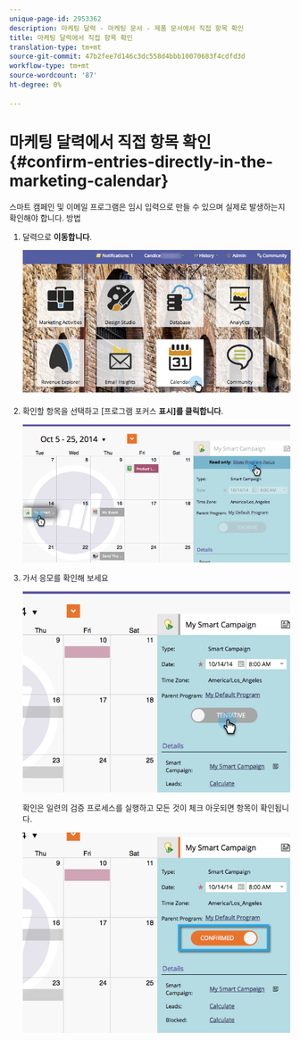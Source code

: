 ```yaml
---
unique-page-id: 2953362
description: 마케팅 달력 - 마케팅 문서 - 제품 문서에서 직접 항목 확인
title: 마케팅 달력에서 직접 항목 확인
translation-type: tm+mt
source-git-commit: 47b2fee7d146c3dc558d4bbb10070683f4cdfd3d
workflow-type: tm+mt
source-wordcount: '87'
ht-degree: 0%

---
```



# 마케팅 달력에서 직접 항목 확인 {#confirm-entries-directly-in-the-marketing-calendar}

스마트 캠페인 및 이메일 프로그램은 임시 입력으로 만들 수 있으며 실제로 발생하는지 확인해야 합니다. 방법

1. 달력으로 **이동합니다**.

   ![](assets/2017-05-10-15-30-47-5.png)

1. 확인할 항목을 선택하고 [프로그램 포커스 **표시]를 클릭합니다**.

   ![](assets/image2014-10-20-13-3a22-3a15.png)

1. 가서 응모를 확인해 보세요

   ![](assets/image2014-10-20-13-3a22-3a26.png)

   확인은 일련의 검증 프로세스를 실행하고 모든 것이 체크 아웃되면 항목이 확인됩니다.

   ![](assets/image2014-10-20-13-3a22-3a36.png)

